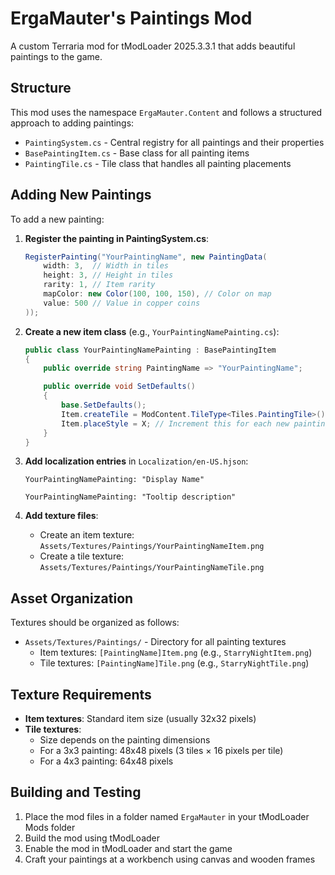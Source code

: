 # ErgaMauter's Paintings Mod

A custom Terraria mod for tModLoader 2025.3.3.1 that adds beautiful paintings to the game.

## Structure

This mod uses the namespace `ErgaMauter.Content` and follows a structured approach to adding paintings:

- `PaintingSystem.cs` - Central registry for all paintings and their properties
- `BasePaintingItem.cs` - Base class for all painting items
- `PaintingTile.cs` - Tile class that handles all painting placements

## Adding New Paintings

To add a new painting:

1. **Register the painting in PaintingSystem.cs**:
   ```csharp
   RegisterPainting("YourPaintingName", new PaintingData(
       width: 3,  // Width in tiles
       height: 3, // Height in tiles
       rarity: 1, // Item rarity
       mapColor: new Color(100, 100, 150), // Color on map
       value: 500 // Value in copper coins
   ));
   ```

2. **Create a new item class** (e.g., `YourPaintingNamePainting.cs`):
   ```csharp
   public class YourPaintingNamePainting : BasePaintingItem
   {
       public override string PaintingName => "YourPaintingName";

       public override void SetDefaults()
       {
           base.SetDefaults();
           Item.createTile = ModContent.TileType<Tiles.PaintingTile>();
           Item.placeStyle = X; // Increment this for each new painting
       }
   }
   ```

3. **Add localization entries** in `Localization/en-US.hjson`:
   ```
   YourPaintingNamePainting: "Display Name"
   ```
   ```
   YourPaintingNamePainting: "Tooltip description"
   ```

4. **Add texture files**:
   - Create an item texture: `Assets/Textures/Paintings/YourPaintingNameItem.png`
   - Create a tile texture: `Assets/Textures/Paintings/YourPaintingNameTile.png`

## Asset Organization

Textures should be organized as follows:
- `Assets/Textures/Paintings/` - Directory for all painting textures
  - Item textures: `[PaintingName]Item.png` (e.g., `StarryNightItem.png`)
  - Tile textures: `[PaintingName]Tile.png` (e.g., `StarryNightTile.png`)

## Texture Requirements

- **Item textures**: Standard item size (usually 32x32 pixels)
- **Tile textures**: 
  - Size depends on the painting dimensions
  - For a 3x3 painting: 48x48 pixels (3 tiles × 16 pixels per tile)
  - For a 4x3 painting: 64x48 pixels

## Building and Testing

1. Place the mod files in a folder named `ErgaMauter` in your tModLoader Mods folder
2. Build the mod using tModLoader
3. Enable the mod in tModLoader and start the game
4. Craft your paintings at a workbench using canvas and wooden frames